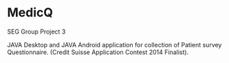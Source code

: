 # MedicQ
SEG Group Project 3

JAVA Desktop and JAVA Android application for collection of Patient survey Questionnaire. (Credit Suisse Application Contest 2014 Finalist).
